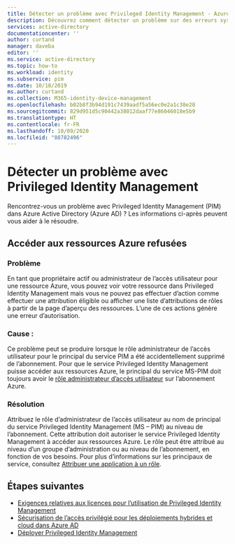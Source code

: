 ```yaml
---
title: Détecter un problème avec Privileged Identity Management - Azure Active Directory | Microsoft Docs
description: Découvrez comment détecter un problème sur des erreurs système avec des rôles dans Azure AD Privileged Identity Management (PIM).
services: active-directory
documentationcenter: ''
author: curtand
manager: daveba
editor: ''
ms.service: active-directory
ms.topic: how-to
ms.workload: identity
ms.subservice: pim
ms.date: 10/18/2019
ms.author: curtand
ms.collection: M365-identity-device-management
ms.openlocfilehash: b02b8f3b94d191c7439aadf5a56ec0e2a1c38e28
ms.sourcegitcommit: 829d951d5c90442a38012daaf77e86046018e5b9
ms.translationtype: HT
ms.contentlocale: fr-FR
ms.lasthandoff: 10/09/2020
ms.locfileid: "88782496"
---
```

# <a name="troubleshoot-a-problem-with-privileged-identity-management"></a>Détecter un problème avec Privileged Identity Management

Rencontrez-vous un problème avec Privileged Identity Management (PIM) dans Azure Active Directory (Azure AD) ? Les informations ci-après peuvent vous aider à le résoudre.

## <a name="access-to-azure-resources-denied"></a>Accéder aux ressources Azure refusées

### <a name="problem"></a>Problème

En tant que propriétaire actif ou administrateur de l’accès utilisateur pour une ressource Azure, vous pouvez voir votre ressource dans Privileged Identity Management mais vous ne pouvez pas effectuer d’action comme effectuer une attribution éligible ou afficher une liste d’attributions de rôles à partir de la page d’aperçu des ressources. L’une de ces actions génère une erreur d’autorisation.

### <a name="cause"></a>Cause :

Ce problème peut se produire lorsque le rôle administrateur de l’accès utilisateur pour le principal du service PIM a été accidentellement supprimé de l’abonnement. Pour que le service Privileged Identity Management puisse accéder aux ressources Azure, le principal du service MS-PIM doit toujours avoir le [rôle administrateur d’accès utilisateur](../../role-based-access-control/built-in-roles.md#user-access-administrator) sur l’abonnement Azure.

### <a name="resolution"></a>Résolution

Attribuez le rôle d’administrateur de l’accès utilisateur au nom de principal du service Privileged Identity Management (MS – PIM) au niveau de l’abonnement. Cette attribution doit autoriser le service Privileged Identity Management à accéder aux ressources Azure. Le rôle peut être attribué au niveau d’un groupe d’administration ou au niveau de l’abonnement, en fonction de vos besoins. Pour plus d’informations sur les principaux de service, consultez [Attribuer une application à un rôle](../develop/howto-create-service-principal-portal.md#assign-a-role-to-the-application).

## <a name="next-steps"></a>Étapes suivantes

- [Exigences relatives aux licences pour l’utilisation de Privileged Identity Management](subscription-requirements.md)
- [Sécurisation de l’accès privilégié pour les déploiements hybrides et cloud dans Azure AD](../users-groups-roles/directory-admin-roles-secure.md?toc=%2fazure%2factive-directory%2fprivileged-identity-management%2ftoc.json)
- [Déployer Privileged Identity Management](pim-deployment-plan.md)